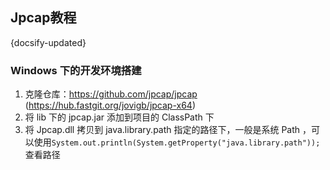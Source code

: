 ## Jpcap教程
{docsify-updated}

### Windows 下的开发环境搭建

1. 克隆仓库：https://github.com/jpcap/jpcap (https://hub.fastgit.org/jovigb/jpcap-x64)
2. 将 lib 下的 jpcap.jar 添加到项目的 ClassPath 下
3. 将 Jpcap.dll 拷贝到 java.library.path 指定的路径下，一般是系统 Path ，可以使用`System.out.println(System.getProperty("java.library.path"));` 查看路径

 